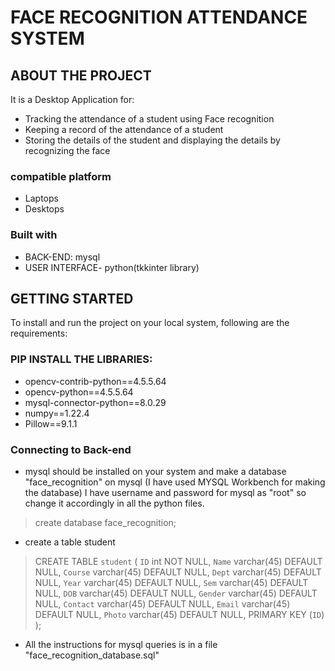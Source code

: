 #                          FACE RECOGNITION ATTENDANCE SYSTEM

## ABOUT THE PROJECT
It is a Desktop Application for:
- Tracking the attendance of a student using Face recognition
- Keeping a record of the attendance of a student
- Storing the details of the student and displaying the details by recognizing the face 

 ### compatible platform
- Laptops
- Desktops

### Built with
- BACK-END: mysql
- USER INTERFACE- python(tkkinter library)


## GETTING STARTED
To install and run the project on your local system, following are the requirements:

### PIP INSTALL THE LIBRARIES:
- opencv-contrib-python==4.5.5.64
- opencv-python==4.5.5.64
- mysql-connector-python==8.0.29
- numpy==1.22.4
- Pillow==9.1.1

### Connecting to Back-end
- mysql should be installed on your system and make a database "face_recognition" on mysql
(I have used MYSQL Workbench for making the database)
I have  username and password for mysql as "root" so change it accordingly in all the python files.

>create database face_recognition;

- create a table student
>CREATE TABLE `student` (
  `ID` int NOT NULL,
  `Name` varchar(45) DEFAULT NULL,
  `Course` varchar(45) DEFAULT NULL,
  `Dept` varchar(45) DEFAULT NULL,
  `Year` varchar(45) DEFAULT NULL,
  `Sem` varchar(45) DEFAULT NULL,
  `DOB` varchar(45) DEFAULT NULL,
  `Gender` varchar(45) DEFAULT NULL,
  `Contact` varchar(45) DEFAULT NULL,
  `Email` varchar(45) DEFAULT NULL,
  `Photo` varchar(45) DEFAULT NULL,
  PRIMARY KEY (`ID`)
);

- All the instructions for mysql queries is in a file "face_recognition_database.sql"



